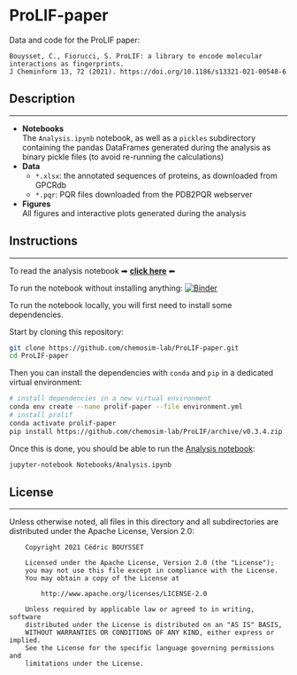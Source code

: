 # ProLIF-paper

Data and code for the ProLIF paper:
```
Bouysset, C., Fiorucci, S. ProLIF: a library to encode molecular interactions as fingerprints.
J Cheminform 13, 72 (2021). https://doi.org/10.1186/s13321-021-00548-6
```

## Description
---

- **Notebooks**  
  The `Analysis.ipynb` notebook, as well as a `pickles` subdirectory containing the
  pandas DataFrames generated during the analysis as binary pickle files (to avoid
  re-running the calculations)
- **Data**
  - `*.xlsx`: the annotated sequences of proteins, as downloaded from GPCRdb
  - `*.pqr`: PQR files downloaded from the PDB2PQR webserver
- **Figures**  
  All figures and interactive plots generated during the analysis

## Instructions
---

To read the analysis notebook ➡ **[click here](https://nbviewer.jupyter.org/github/chemosim-lab/ProLIF-paper/blob/main/Notebooks/Analysis.ipynb)** ⬅

To run the notebook without installing anything: [![Binder](https://mybinder.org/badge_logo.svg)](https://mybinder.org/v2/gh/chemosim-lab/ProLIF-paper/HEAD?filepath=Notebooks%2FAnalysis.ipynb)

To run the notebook locally, you will first need to install some dependencies.

Start by cloning this repository:
```bash
git clone https://github.com/chemosim-lab/ProLIF-paper.git
cd ProLIF-paper
```

Then you can install the dependencies with `conda` and `pip` in a dedicated virtual
environment:

```bash
# install dependencies in a new virtual environment
conda env create --name prolif-paper --file environment.yml
# install prolif
conda activate prolif-paper
pip install https://github.com/chemosim-lab/ProLIF/archive/v0.3.4.zip
```

Once this is done, you should be able to run the [Analysis notebook](Notebooks/Analysis.ipynb):
```bash
jupyter-notebook Notebooks/Analysis.ipynb
```

## License
---

Unless otherwise noted, all files in this directory and all subdirectories are distributed under the Apache License, Version 2.0:
```
    Copyright 2021 Cédric BOUYSSET

    Licensed under the Apache License, Version 2.0 (the "License");
    you may not use this file except in compliance with the License.
    You may obtain a copy of the License at

        http://www.apache.org/licenses/LICENSE-2.0

    Unless required by applicable law or agreed to in writing, software
    distributed under the License is distributed on an "AS IS" BASIS,
    WITHOUT WARRANTIES OR CONDITIONS OF ANY KIND, either express or implied.
    See the License for the specific language governing permissions and
    limitations under the License.
```

